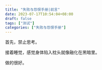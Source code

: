 ```yaml
---
title: "失败与怨恨手册|前言"
date: 2023-07-17T10:54:04+08:00
draft: false
tags: ["测试"]
categories: ["失败与怨恨手册"]
---
```


首先，禁止思考。

接着睡觉，感觉身体陷入枕头就像融化在黑暗里。

做的很好。
